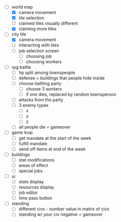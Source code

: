 - [ ] world map
	- [x] camera movement
	- [x] tile selection
	- [ ] claimed tiles visually different
	- [x] claiming more tiles
- [ ] city tile
	- [x] camera movement
	- [ ] interacting with tiles
	- [ ] job selection screen
		- [ ] choosing job
		- [ ] choosing workers
- [ ] rpg battle
	- [ ] hp split among townspeople
	- [ ] defense = buildings that people hide inside
	- [ ] choose battling party
		- [ ] choose 3 workers
		- [ ] if one dies, replaced by random townsperson
	- [ ] attacks from the party
	- [ ] 3 enemy types
		- [ ] x
		- [ ] y
		- [ ] z
	- [ ] all people die = gameover
- [ ] game loop
	- [ ] get mandate at the start of the week
	- [ ] fulfill mandate
	- [ ] send off items at end of the week
- [ ] buildings
	- [ ] stat modifications
	- [ ] areas of effect
	- [ ] special jobs
- [ ] ui
	- [ ] stats display
	- [ ] resources display
	- [ ] job editor
	- [ ] time pass button
- [ ] standing
	- [ ] different civs - number value in matrix of civs
	- [ ] standing w/ your civ negative = gameover